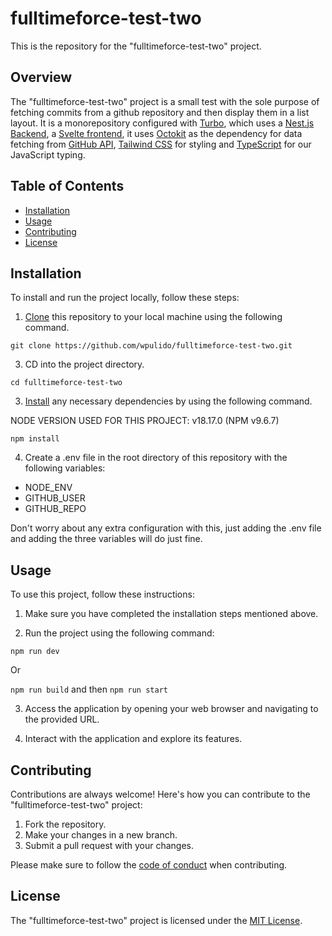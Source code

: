 # fulltimeforce-test-two

This is the repository for the "fulltimeforce-test-two" project.

## Overview

The "fulltimeforce-test-two" project is a small test with the sole purpose of fetching commits from a github repository and then display them in a list layout.
It is a monorepository configured with [Turbo](https://turbo.build), which uses a [Nest.js Backend](https://nestjs.com), a [Svelte frontend](https://svelte.dev/), it uses [Octokit](https://github.com/octokit) as the dependency for data fetching from [GitHub API](https://docs.github.com/en/rest?apiVersion=2022-11-28), [Tailwind CSS](https://tailwindcss.com) for styling and [TypeScript](https://typescriptlang.org) for our JavaScript typing.

## Table of Contents

- [Installation](#installation)
- [Usage](#usage)
- [Contributing](#contributing)
- [License](#license)

## Installation

To install and run the project locally, follow these steps:

1. [Clone](https://help.github.com/en/github/creating-cloning-and-archiving-repositories/cloning-a-repository) this repository to your local machine using the following command.

`git clone https://github.com/wpulido/fulltimeforce-test-two.git`

3. CD into the project directory.

`cd fulltimeforce-test-two`

3. [Install](https://help.github.com/en/github/managing-packages-with-github-packages/configuring-docker-for-use-with-github-packages) any necessary dependencies by using the following command.

NODE VERSION USED FOR THIS PROJECT: v18.17.0 (NPM v9.6.7)

`npm install`

4. Create a .env file in the root directory of this repository with the following variables:

- NODE_ENV
- GITHUB_USER
- GITHUB_REPO

Don't worry about any extra configuration with this, just adding the .env file and adding the three variables will do just fine.

## Usage

To use this project, follow these instructions:

1. Make sure you have completed the installation steps mentioned above.

2. Run the project using the following command:

`npm run dev`

Or

`npm run build` and then `npm run start`

3. Access the application by opening your web browser and navigating to the provided URL.

4. Interact with the application and explore its features.

## Contributing

Contributions are always welcome! Here's how you can contribute to the "fulltimeforce-test-two" project:

1. Fork the repository.
2. Make your changes in a new branch.
3. Submit a pull request with your changes.

Please make sure to follow the [code of conduct](CODE_OF_CONDUCT.md) when contributing.

## License

The "fulltimeforce-test-two" project is licensed under the [MIT License](LICENSE).
